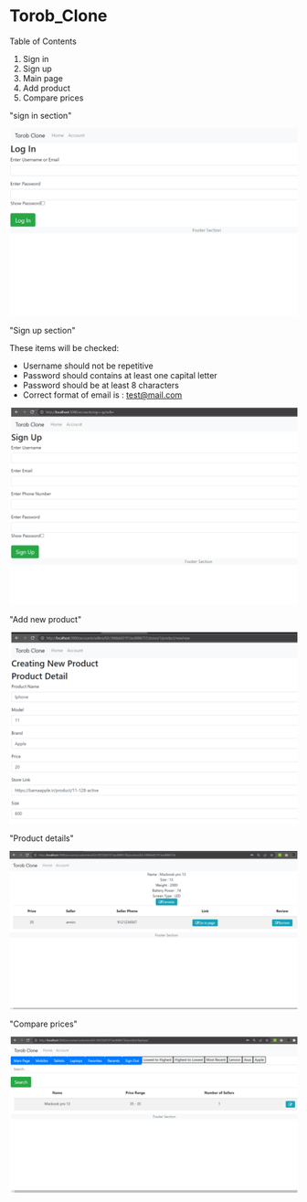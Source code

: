 # Torob_Clone

Table of Contents
1. Sign in
2. Sign up
3. Main page
4. Add product
5. Compare prices


"sign in section"

![login](https://github.com/GeneralKeivan/Torob_Clone/blob/main/pictures/login.png)




"Sign up section"

These items will be checked:
- Username should not be repetitive
- Password should contains at least one capital letter
- Password should be at least 8 characters
- Correct format of email is : test@mail.com
 
![signup](https://github.com/GeneralKeivan/Torob_Clone/blob/main/pictures/signupseller.png)




"Add new product"

![addproduct](https://github.com/GeneralKeivan/Torob_Clone/blob/main/pictures/createnewproduct.png)




"Product details"

![productdatail](https://github.com/GeneralKeivan/Torob_Clone/blob/main/pictures/productdetail.png)





"Compare prices"

![compareprices](https://github.com/GeneralKeivan/Torob_Clone/blob/main/pictures/products%60.png)



